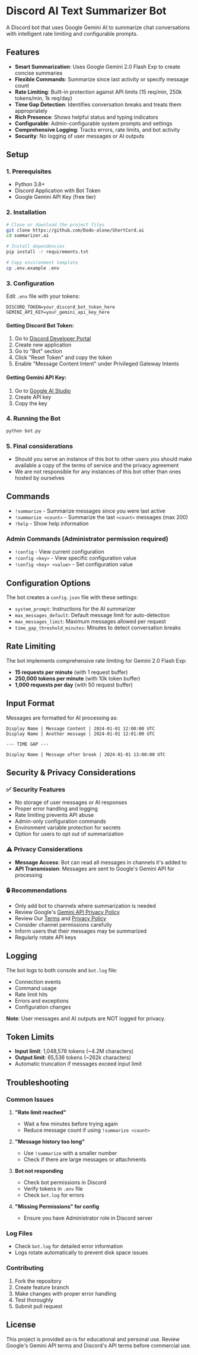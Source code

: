 # Discord AI Text Summarizer Bot

A Discord bot that uses Google Gemini AI to summarize chat conversations with intelligent rate limiting and configurable prompts.

## Features

- **Smart Summarization**: Uses Google Gemini 2.0 Flash Exp to create concise summaries
- **Flexible Commands**: Summarize since last activity or specify message count
- **Rate Limiting**: Built-in protection against API limits (15 req/min, 250k tokens/min, 1k req/day)
- **Time Gap Detection**: Identifies conversation breaks and treats them appropriately
- **Rich Presence**: Shows helpful status and typing indicators
- **Configurable**: Admin-configurable system prompts and settings
- **Comprehensive Logging**: Tracks errors, rate limits, and bot activity
- **Security**: No logging of user messages or AI outputs

## Setup

### 1. Prerequisites
- Python 3.8+
- Discord Application with Bot Token
- Google Gemini API Key (free tier)

### 2. Installation

```bash
# Clone or download the project files
git clone https://github.com/Dodo-alone/ShortCord.ai
cd summarizer.ai

# Install dependencies
pip install -r requirements.txt

# Copy environment template
cp .env.example .env
```

### 3. Configuration

Edit `.env` file with your tokens:
```env
DISCORD_TOKEN=your_discord_bot_token_here
GEMINI_API_KEY=your_gemini_api_key_here
```

#### Getting Discord Bot Token:
1. Go to [Discord Developer Portal](https://discord.com/developers/applications)
2. Create new application
3. Go to "Bot" section
4. Click "Reset Token" and copy the token
5. Enable "Message Content Intent" under Privileged Gateway Intents

#### Getting Gemini API Key:
1. Go to [Google AI Studio](https://aistudio.google.com/app/apikey)
2. Create API key
3. Copy the key

### 4. Running the Bot

```bash
python bot.py
```

### 5. Final considerations

- Should you serve an instance of this bot to other users you should make available a copy of the terms of service and the privacy agreement
- We are not responsible for any instances of this bot other than ones hosted by ourselves

## Commands

- `!summarize` - Summarize messages since you were last active
- `!summarize <count>` - Summarize the last `<count>` messages (max 200)
- `!help` - Show help information

### Admin Commands (Administrator permission required)

- `!config` - View current configuration
- `!config <key>` - View specific configuration value
- `!config <key> <value>` - Set configuration value

## Configuration Options

The bot creates a `config.json` file with these settings:

- `system_prompt`: Instructions for the AI summarizer
- `max_messages_default`: Default message limit for auto-detection
- `max_messages_limit`: Maximum messages allowed per request
- `time_gap_threshold_minutes`: Minutes to detect conversation breaks

## Rate Limiting

The bot implements comprehensive rate limiting for Gemini 2.0 Flash Exp:
- **15 requests per minute** (with 1 request buffer)
- **250,000 tokens per minute** (with 10k token buffer)
- **1,000 requests per day** (with 50 request buffer)

## Input Format

Messages are formatted for AI processing as:
```
Display Name | Message Content | 2024-01-01 12:00:00 UTC
Display Name | Another message | 2024-01-01 12:01:00 UTC

--- TIME GAP ---

Display Name | Message after break | 2024-01-01 13:00:00 UTC
```

## Security & Privacy Considerations

### ✅ Security Features
- No storage of user messages or AI responses
- Proper error handling and logging
- Rate limiting prevents API abuse
- Admin-only configuration commands
- Environment variable protection for secrets
- Option for users to opt out of summarization

### ⚠️ Privacy Considerations
- **Message Access**: Bot can read all messages in channels it's added to
- **API Transmission**: Messages are sent to Google's Gemini API for processing

### 🔒 Recommendations
- Only add bot to channels where summarization is needed
- Review Google's [Gemini API Privacy Policy](https://ai.google.dev/terms)
- Review Our [Terms](https://dodo-alone.github.io/ShortCord.ai/terms) and [Privacy Policy](https://dodo-alone.github.io/ShortCord.ai/privacy)
- Consider channel permissions carefully
- Inform users that their messages may be summarized
- Regularly rotate API keys

## Logging

The bot logs to both console and `bot.log` file:
- Connection events
- Command usage
- Rate limit hits
- Errors and exceptions
- Configuration changes

**Note**: User messages and AI outputs are NOT logged for privacy.

## Token Limits

- **Input limit**: 1,048,576 tokens (~4.2M characters)
- **Output limit**: 65,536 tokens (~262k characters)
- Automatic truncation if messages exceed input limit

## Troubleshooting

### Common Issues

1. **"Rate limit reached"**
   - Wait a few minutes before trying again
   - Reduce message count if using `!summarize <count>`

2. **"Message history too long"**
   - Use `!summarize` with a smaller number
   - Check if there are large messages or attachments

3. **Bot not responding**
   - Check bot permissions in Discord
   - Verify tokens in `.env` file
   - Check `bot.log` for errors

4. **"Missing Permissions" for config**
   - Ensure you have Administrator role in Discord server

### Log Files
- Check `bot.log` for detailed error information
- Logs rotate automatically to prevent disk space issues

### Contributing
1. Fork the repository
2. Create feature branch
3. Make changes with proper error handling
4. Test thoroughly
5. Submit pull request

## License

This project is provided as-is for educational and personal use. Review Google's Gemini API terms and Discord's API terms before commercial use.
